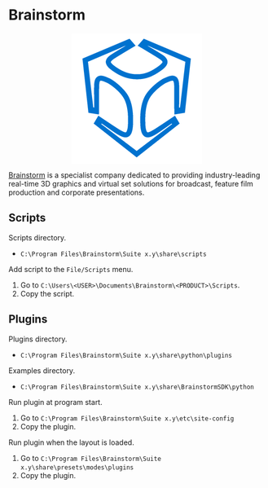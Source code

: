 # Brainstorm

<p align="center"><img align="center" src="assets/brainstorm.png"></p>

[Brainstorm](https://www.brainstorm3d.com/) is a specialist company dedicated to providing industry-leading real-time 3D graphics and virtual set solutions for broadcast, feature film production and corporate presentations.

## Scripts

Scripts directory.
* `C:\Program Files\Brainstorm\Suite x.y\share\scripts`

Add script to the `File/Scripts` menu.
1. Go to `C:\Users\<USER>\Documents\Brainstorm\<PRODUCT>\Scripts`.
2. Copy the script.

## Plugins

Plugins directory.
* `C:\Program Files\Brainstorm\Suite x.y\share\python\plugins`

Examples directory.
* `C:\Program Files\Brainstorm\Suite x.y\share\BrainstormSDK\python`

Run plugin at program start.
1. Go to `C:\Program Files\Brainstorm\Suite x.y\etc\site-config`
2. Copy the plugin.

Run plugin when the layout is loaded.
1. Go to `C:\Program Files\Brainstorm\Suite x.y\share\presets\modes\plugins`
2. Copy the plugin.
